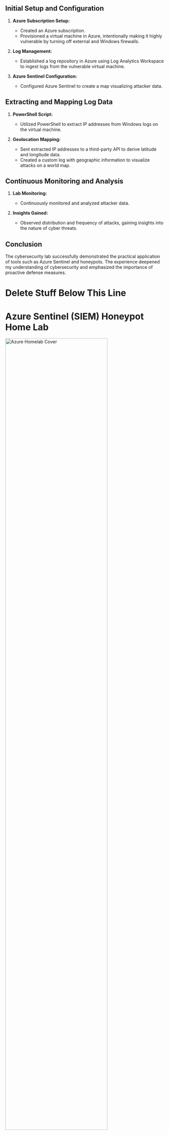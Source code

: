 
<br />
<br />


## Initial Setup and Configuration

1. **Azure Subscription Setup:**
   - Created an Azure subscription.
   - Provisioned a virtual machine in Azure, intentionally making it highly vulnerable by turning off external and Windows firewalls.

2. **Log Management:**
   - Established a log repository in Azure using Log Analytics Workspace to ingest logs from the vulnerable virtual machine.

3. **Azure Sentinel Configuration:**
   - Configured Azure Sentinel to create a map visualizing attacker data.

## Extracting and Mapping Log Data

1. **PowerShell Script:**
   - Utilized PowerShell to extract IP addresses from Windows logs on the virtual machine.

2. **Geolocation Mapping:**
   - Sent extracted IP addresses to a third-party API to derive latitude and longitude data.
   - Created a custom log with geographic information to visualize attacks on a world map.

## Continuous Monitoring and Analysis

1. **Lab Monitoring:**
   - Continuously monitored and analyzed attacker data.

2. **Insights Gained:**
   - Observed distribution and frequency of attacks, gaining insights into the nature of cyber threats.

## Conclusion

The cybersecurity lab successfully demonstrated the practical application of tools such as Azure Sentinel and honeypots. The experience deepened my understanding of cybersecurity and emphasized the importance of proactive defense measures.



# Delete Stuff Below This Line




<h1>Azure Sentinel (SIEM) Honeypot Home Lab</h1>

<img src="https://i.imgur.com/uQMrbdI.png" height="80%" width="80%" alt="Azure Homelab Cover"/>

<h2>Description</h2>
Welcome to the Azure Sentinel Honeypot Homelab walkthrough! In this guide, we will explore how to set up and utilize a powerful and educational Homelab using Microsoft Azure Sentinel. Honeypots are decoy systems designed to attract and monitor malicious activity, providing valuable insights into potential threats and attackers' tactics. A SIEM (Security Information and Event Management) is a comprehensive security solution that helps organizations collect, analyze, and respond to security events in real-time. With Azure Sentinel, Microsoft's cloud-native SIEM (Security Information and Event Management) solution, we can gain a comprehensive view of security events and automate threat detection and response. Unleash the power of our homelab where cybersecurity meets innovation! Track and log attacks from around the globe and witness our mesmerizing attack map take shape. Discover the thrilling world of cyber warfare with us!
<br/>

<h2>Learning Objectives </h2>

- Setting up and rolling out various Azure components including Virtual Machines (VMs), Log Analytics Workspaces, and Azure Sentinel 
- Competence and experience with Microsoft Azure Sentinel, a SIEM (Security Information and Event Management) Log Management Tool
- Third-party API Calls
- Using KQL to query logs
- Learn how to read the Security Event Logs in Windows
- Utilize Workbooks (World Map) to make an interactive map showing attack statistics



<h2>Technologies + Requirements </h2>

- Microsoft Azure + Account 
- Azure Services: Sentinel, Log Analytics Workspace, Workbooks, Network Security Groups
- Powershell
- Remote Desktop Protocol (RDP)
- Third-party API: <a href="https://ipgeolocation.io/"> ipgeolocation.io </a>
- Customized <a href="https://github.com/joshmadakor1/Sentinel-Lab/blob/main/Custom_Security_Log_Exporter.ps1"> Powershell Script </a> authored by Josh Madakor

<h2>Overview:</h2>
<img src="https://i.imgur.com/Ib6Deyt.png" height="100%" width="100%" alt="Azure Homelab Schematic"/>

<h2>Step 1: Create a Microsoft Azure Account: <a href="https://azure.microsoft.com/en-us/free/"> Azure </a></h2>

> Microsoft offers $200 in Azure credit for 30 days when you initially sign up

<img src="https://i.imgur.com/BzmjVa4.png" height="100%" width="100%" alt="Azure Sign Up"/>

<h2>Step 2: Setup our honey pot virtual machine</h2>

> Vulnerable Windows VM

<img src="https://i.imgur.com/nUDrnbz.png" height="100%" width="100%" alt="Honeypot VM"/>

<h3>Basics</h3>

- After signing up, click "Go to the Azure Portal" , or visit `portal.azure.com`
- In the search bar type "`virtual machines`"
- Under Create tab click on Azure virtual machine

<h4>Project Details</h4>

- Create a new resource group and give it a name (honeypot-lab)

> A resource group is a container that helps organize and manage related cloud resources.

<h4>Instance Details</h4>

- Give your virtual machine a name (honeypot-vm)
- Choose a recommended region: ((US) West 3)
- Availability options: No infrastructure redundancy required
- Security type: Standard
- Image: Windows 10 Pro, version 22H2 - x64 Gen2
- VM Architecture: x64
- Size: Default is fine (Standard_D2s_v3 – 2vcpus, 8 GiB memory)

<h4>Administrator account</h4>

- Set up a username and password for the virtual machine.

> IMPORTANT: these identification details will be used to log into the virtual machine. (Make sure to keep them in mind) 

<h4>Inbount port rules</h4>

- Public inbound ports -> Allow selected ports: RDP (3389)

<h4>Licensing</h4>

- Confirm Licensing
- Select <b>Next : Disks ></b>

<img src="https://i.imgur.com/EvvnrNQ.png" height="80%" width="80%" alt="Honeypot VM Config"/>

<h3>Disks</h3>

- Leave everything as is
- Select <b>Next : Networking > </b>

<h3>Networking</h3>

<b>Network interface</b>
- NIC network security group: Advanced -> Create new

> A Network Security Group (NSG) in Azure is a virtual firewall that filters and controls network traffic to protect Azure resources.

- By clicking the three dots, delete Inbound rules (1000: default-allow-rdp)
- Add an inbound rule
- Destination port ranges: * (wildcard for anything)
- Protocol: Any
- Action: Allow
- Priority: 100 (low)
- Name: Anything (allow-any-inbound)
- Select <b>Review + Create</b>

<img src="https://i.imgur.com/jMlr4UE.png" height="100%" width="100%" alt="Network Security Group"/>

> The VM will be simple to detect if the firewall is set up to accept traffic from anywhere.

<h2>Step 3 : Provisioning a Log Analytics Workspace</h2>

- Search for "Log analytics workspaces"
- Select <b>Create Log Analytics workspace</b>
- Place it in the identical resource group as the VM (honeypot-lab) 
- Give it the name you choose (honeypot-law) 
- Add to the same region (West US 3)
- Select <b>Review + Create</b>

<img src="https://i.imgur.com/N3fwTkR.png" height="70%" width="70%" alt="Log Analytics workspace"/>

> Custom logs with geographic information to map the locations of attackers will be absorbed into Log Analytics workspaces together with the Windows Event Viewer logs.

<h2>Step 4 : Setup Microsoft Defender for Cloud</h2>

- Search for "Microsoft Defender for Cloud"
- Under <b>Management</b> click on "Environment settings" -> Subscription Name -> Log Analytics Workspace Name (honeypot-law)

<img src="https://i.imgur.com/yXxSvyR.png" height="100%" width="100%" alt="Microsoft Defender"/>

<b>Settings | Defender plans</b>

- Foundational CSPM (Cloud Security Posture Management): ON
- Servers: ON
- SQL servers on machines: OFF
- Click <b>Save</b>

<img src="https://i.imgur.com/ony2xay.png" height="100%" width="100%" alt="Microsoft Defender 2"/>

<b>Settings | Data collection</b>

- Select "All Events"
- Click <b>Save</b>

<h2>Step 5 : Link Virtual Machine to the Log Analytics Workspace</h2>

- Look for "Log Analytics workspaces"
- Select workspace name (honeypot-law) -> "Virtual machines" -> virtual machine name (honeypot-vm)
- Hit <b>Connect</b>

<img src="https://i.imgur.com/I0xy678.png" height="100%" width="100%" alt="Link LAW to VM"/>

<h2>Step 6 : Setup Microsoft Sentinel</h2>

- Look for "Microsoft Sentinel"
- Hit <b>Create Microsoft Sentinel</b>
- Choose Log Analytics Workspace name (honeypot-law)
- Hit <b>Add</b>

<img src="https://i.imgur.com/t6jbVLT.png" height="100%" width="100%" alt="Microsoft Sentinel"/>

<h2>Step 7 : Turn OFF the Virtual Machine's firewall</h2>

> Testing Firewall - first we can test the firewall by pinging the VM's IP address. The purpose of this is to check if the target device with that specific IP address is reachable and responsive on the network. <b>"PING"</b> is a basic network troubleshooting tool used to test connectivity between your device and the target device.

<h4>For Windows:</h4>
<ol>
<li>Open the Command Prompt: Press the Windows key, type "cmd," and press Enter to open the Command Prompt</li>
<li>Type the Ping Command: In the Command Prompt window, type the following command and press Enter:</li>
</ol>
   
```ping (ip-adress)```

3. Replace <IP-address> with the actual IP address you want to ping. For example:

```ping 20.163.108.170```

<h4>For macOS and Linux</h4>
<ol>
<li>Open the Terminal: On macOS, you can find the Terminal in Applications > Utilities. On Linux, press Ctrl + Alt + T to open the Terminal.</li>
<li>Type the Ping Command: In the Terminal window, type the following command and press Enter:</li>
</ol>
   
```ping (ip-adress)```

3. Replace <IP-address> with the actual IP address you want to ping. For example:

```ping 20.163.108.170```

<h4>Both :</h4>

- Observe the Results: the ping command will start sending packets to the specified IP address, and you'll see the results with round-trip times and other statistics. To stop the ping process on both Windows and macOS/Linux, you can press Ctrl + C or Ctrl + Z
  
<img src="https://i.imgur.com/myGs1oV.png" height="100%" width="100%" alt="Microsoft Sentinel"/>

> As you can see above our firewall is set up to block out incoming ping requests. Next we will continue to disable the firewall...

- Locate the honeypot VM (honeypot-vm) under Virtual Machines.
- Copy the IP address from the VM 
- Using the credentials from step 2, access the virtual machine through Remote Desktop Protocol (RDP). <b>Note</b>: if your on a Mac you can download the "Microsoft Remote Desktop" application or use another VM host for Microsoft that supports the protocol.
- Accept Certificate warning
- Select NO for all <b>Choose privacy settings for your device</b>
- Hit Start and search for "wf.msc" (Windows Defender Firewall)
- Click "Windows Defender Firewall Properties"
- Turn Firewall State OFF for <b>Domain Profile | Private Profile | and Public Profile</b>
- Click Apply and Ok
- To check if VM is reachable, ping it using the command line of the host ```ping -t (ip-adress)```
<img src="https://i.imgur.com/D4uFicX.png" height="100%" width="100%" alt="FIREWALL-OFF"/>
<img src="https://i.imgur.com/GfIzOfe.png" height="100%" width="100%" alt="pingsuccessful"/>

>Ping successful :)

<h2>Step 8 : Automating the Security Log Exporter</h2>

- In your VM launch Powershell ISE
- Configure Edge browser without logging in
- Copy <a href="https://github.com/joshmadakor1/Sentinel-Lab/blob/main/Custom_Security_Log_Exporter.ps1"> Powershell Script</a> and insert into Virtual Machine's Powershell (authored by Josh Madakor)
- Choose <b>New Script</b> in Powershell ISE and paste script
- Give it a name and save it to the desktop (log_exporter)

<img src="https://i.imgur.com/OCzbNAs.png" height="100%" width="100%" alt="psscript"/>

- Create a profile with <a href="https://ipgeolocation.io/"> ipgeolocation.io</a>

> 1000 API calls per day are free with this account. A monthly cap of 150,000 API calls is available for 15 dollars.

- Once logged in, copy the API key and paste it into line 2 of the script. ```$API_KEY = "<API key>"```
- Click <b>Save</b>
- To generate log data continually, run the PowerShell ISE script (green play button) in the virtual machine

<img src="https://i.imgur.com/7egoHi1.png" height="100%" width="100%" alt="ip-geo"/>

> Data will be exported from Windows Event Viewer and imported into the IP Geolocation service by the script. The latitude and longitude will then be extracted, and a new log file called failed_rdp.log will be created in the location specified below: C:\ProgramData\failed_rdp.log

<h2>Step 9 : Log Analytics Workspace: Make a Custom Log</h2>

- To add the extra information from the IP Geolocation service to Azure Sentinel, create a custom log
- Search "Run" in VM and type "C:\ProgramData"
- Open file named "failed_rdp" hit <b>CTRL + A</b> to select all and <b>CTRL + C</b> to copy selection
- On the host PC, open notepad and paste the information
- Save to desktop as "failed_rdp.log" <b>Note:</b> make sure it's saved as a (.txt) text file. I had issues with formatting when saving in (.rtf) rich text format. 
- In Azure go to Log Analytics Workspaces -> Log Analytics workspace name (honeypot-law) -> Custom logs -> <b>Add custom log</b>

<h4>Sample</h4>

- Select Sample log saved to Desktop (failed_rdp.log) and click <b>Next</b>

<h4>Record delimiter</h4>

- Look over sample logs -> Click <b>Next</b>

<h4>Collection paths</h4>

- Type: Windows 
- Path: "C:\ProgramData\failed_rdp.log

<h4>Details</h4>

- Name and describe the custom log (FAILED_RDP_WITH_GEO) before pressing the <b>Next</b> button
- Click <b>Create</b>

<img src="https://i.imgur.com/4LSqrhI.png" height="100%" width="100%" alt="customlog"/>

<h2>Step 10 : Query + Extract Fields from Custom Log</h2>

- Navigate to the newly established workspace (honeypot-law) in Log Analytics Workspaces -> Logs
- We then can run a query and extract the different data filtering by different fields such as latitude, longitude, destinationhost, etc.

> As of March 31st, 2023, Microsoft has disabled the creation of new custom fields and has migrated to KQL. You can learn more about it <a href="https://learn.microsoft.com/en-us/azure/azure-monitor/logs/custom-fields-migrate"> here</a>

- Copy/Paste the following query into the query window and Run Query

```kql
FAILED_RDP_WITH_GEO_CL 
| extend username = extract(@"username:([^,]+)", 1, RawData),
         timestamp = extract(@"timestamp:([^,]+)", 1, RawData),
         latitude = extract(@"latitude:([^,]+)", 1, RawData),
         longitude = extract(@"longitude:([^,]+)", 1, RawData),
         sourcehost = extract(@"sourcehost:([^,]+)", 1, RawData),
         state = extract(@"state:([^,]+)", 1, RawData),
         label = extract(@"label:([^,]+)", 1, RawData),
         destination = extract(@"destinationhost:([^,]+)", 1, RawData),
         country = extract(@"country:([^,]+)", 1, RawData)
| where destination != "samplehost"
| where sourcehost != ""
| summarize event_count=count() by timestamp, label, country, state, sourcehost, username, destination, longitude, latitude
```

> Kusto Query Language (KQL) is used to query and extract logs from data stored in Azure Log Analytics or Azure Data Explorer. KQL is a powerful and expressive query language that allows you to perform advanced data analysis, filtering, aggregation, and visualization. With some practice composing questions and simple instructions, the language is meant to be simple to read and use.

<img src="https://i.imgur.com/QJlAIN9.png" height="100%" width="100%" alt="querynextract"/>

<h2>Step 11 : Create World Attack Map in Microsoft Sentinel</h2>

- Access Microsoft Sentinel to view the Overview page and available events
- Click on <b>Workbooks</b> and <b>Add workbook</b> then click <b>Edit</b>
- Delete default widgets (three dots -> remove)
- Click <b>Add</b>-><b>Add query</b>
- You can Copy/Paste the previous query or this one into the query window and <b>Run Query</b>

```kql
Failed_RDP_Geolocation_CL
| parse RawData with * "latitude:" Latitude ",longitude:" Longitude ",destinationhost:" DestinationHost ",username:" Username ",sourcehost:" Sourcehost ",state:" State ", country:" Country ",label:" Label ",timestamp:" Timestamp
| where DestinationHost != "samplehost"
| where Sourcehost != ""
| summarize event_count=count() by Sourcehost, Latitude, Longitude, Country, Label, DestinationHost
```
- When results appear, select <b>Map</b> from the <b>Visualization</b> drop-down box.
- Choose <b>Map Settings</b> to make additional adjustments

<h4>Layout Settings</h4>

- <b>Location info using:</b> Latitude/Longitude
- <b>Latitude:</b> latitude
- <b>Longitude:</b> longitude
- <b>Size by:</b> event_count

<h4>Color Settings</h4>  

- <b>Coloring Type:</b> Heatmap
- <b>Color by:</b> event_count
- <b>Aggregation for color:</b> Sum of Values
- <b>Color palette:</b> Green to Red

<h4>Metric Settings</h4>  

- <b>Metric Label:</b> label
- <b>Metric Value:</b> event_count
- Click <b>Apply</b> button and <b>Save and Close</b>
- Save as "Failed RDP International Map" in the same region and under the resource group (honeypot-lab)
- Keep refreshing the map to show more inbound failed RDP attacks

> Note: Only unsuccessful RDP attempts will be shown on the map, not any additional attacks the VM might be facing.

<img src="https://i.imgur.com/sBQPjVy.png" height="100%" width="100%" alt="fail_rdpmap"/>

> Event Viewer showcasing failed RDP logon efforts. Event ID: 4625

<img src="https://i.imgur.com/SlClyyI.png" height="100%" width="100%" alt="event-viewer"/>

> Data processing from a custom Powershell script using a third party API

<img src="https://i.imgur.com/5Q08fjL.png" height="100%" width="100%" alt="ps-logs"/>

<h2>Step 12 : Shut Down Resources</h2>

>CRUCIAL: DON'T SKIP !

- Look for "Resource groups" -> name of resource group
- Key in the name of the resource group (honeypot-lab) to verify removal of resources
- Select the <b>Apply force delete for selected Virtual machines and Virtual machine scale sets</b> box
- Click <b>Delete</b>

<img src="https://i.imgur.com/kTsdh5M.png" height="100%" width="100%" alt="dpvs-resources"/>

> Resources will use free credits if they are not eliminated, and costs may start to accrue.





# Microsoft Azure Sentinel Honeypot | Attack Map

Credit goes to Josh Madakor for this lab! You can find his video [here](https://www.youtube.com/watch?v=RoZeVbbZ0o0&list=PL_MvTIq1Tl-X04__sDhuQ89qo-g72DaBt&index=3).

### Learning Objectives:

- Configuration & Deployment of Microsoft Azure virtual machines, Log Analytics Workspaces, and Microsoft Sentinel
- Hands-on experience with a SIEM (Security Information and Event Management)
- Understanding Windows Security Event logs
- Using KQL to query logs
- Display attack data on a dashboard with Workbooks (Failed RDP World Map)

### Tools & Requirements:

1. Microsoft Azure
2. Remote Desktop Protocol (RDP)
3. 3rd Party API: ipgeolocation.io
4. Custom [Powershell Script](https://github.com/joshmadakor1/Sentinel-Lab/blob/main/Custom_Security_Log_Exporter.ps1) by Josh Madakor


## Step 01: Create a Microsoft Azure Subscription
1. Navigate to [Microsoft Azure](azure.microsoft.com) and create a free acount
2. Your free account will give you $200 credit for the lab!
## Step 02: Deploying a Honeypot
1. Create a Virtual Machine (VM)
![Alt text](images/createvm.png)
2. Set a user name and password. Remember these as you will need them to log
   into the Virtual Machine
![Alt text](images/vmuserpass.png)
3. Leave Disk as all defaults
4. In the networking section create a new inbound security rule to allow all
   inbound traffic,
 ![Alt text](images/NICSecurityGroup.png)
5. Create your VM

## Step 03: Log Analytics Workspace
![Alt text](images/law.png)

## Step 04: Microsoft Defender for Cloud
1. Search for "Microsoft Defender for Cloud"
2. Select "Environment Settings" and under Name select the Log Analytics
   Workspace that you named.
![Alt text](images/clouddefender.png)
3. Set both Cloud Security Posture Management and Servers to ON. Leave SQL
   servers on machines OFF
![Alt text](images/turnonclouddefender.png)
4. Don't forget to click "Save"

## Step 05: Connect the Log Analytics Workspace to the Virtual Machine
WARNING: The Log Analytics agent is on a deprecation path and won't be supported
after August 31, 2024. If you use the Log Analytics agent to ingest data to
Azure Monitor, migrate to the new Azure Monitor agent prior to that date.

1. Navigate to Log Analytics Workspace
2. Select your virtual machine to connect it to the Log Analytics
![Alt text](images/connectlawvm.png)
## Step 06: Microsoft Sentinel
1. Navigate to Microsoft Sentinel
2. Create Microsoft Sentinel
3. Select your Log Analytics Workspace name
4. Click add!
![Alt text](images/sentineladd.png)
## Step 07: Disabling the Firewall in the Windows VM
1. Log into your Windows VM via RDP
2. Once logged in type ``wf.msc`` in Start
3. Click on Windows Defender Firewall Properties and turn the firewall off for
   Domain, Private and Public Profiles.
![Alt text](images/wfmsc.png)
4. Try pinging you Virtual Machine from your host. This should work.
![Alt text](images/ping.png)
## Step 08: Scripting the Security Log Exporter
1. In the Windows VM download the [Powershell script](https://github.com/joshmadakor1/Sentinel-Lab/blob/main/Custom_Security_Log_Exporter.ps1)
2. Open the script in Powershell ISE
![Alt text](images/logexporterscript.png)
3. Save the script. I saved it as "log-exporter"
4. Navigate to https://ipgeolocation.io/ and sign up. You need to get the
   provided api key and paste it into the script.
![Alt text](images/geolocation.png)
![Alt text](images/apikey.png)
5. Run the script and navigate to ``C:\ProgramData\failed_rdp``
6. Copy the contents of ``failed_rdp``

# Step 09: Using a custom log in Log Analytics Workspace
1. This will allow us to ingest the data that we are getting from the previous script
2. Navigate to the Log Analytics Workspace
3. Create a custom log by clicking on Tables and New custom log (MMA-based)
![Alt text](images/customlogdcr.png)
4. Give a name to your custom log
5. Click "Next" for Record delimiter
6. Choose Windows for Collection paths and give it the path to the
``failed_rdp.log`` in the Windows VM which would be
``C:\ProgramData\failed_rdp.log``
7. Name your custom log such as ``FAILED_RDP_WITH_GEO``
8. Click Create
![Alt text](images/failedrdpwithgeo.png)

# Step 10: Query Your Custom Log with KQL
It may take some time for Azure to sync the VM and Log Analytics so be
   patient if you don't get results immediately. 

  
1. Use the following KQL command to see some Failed RDP attempts! ``FAILED_RDP_WITH_GEO_CL``
 ![Alt text](images/queryresults.png)
# Step 12: Mapping the Data in Microsoft Sentinel

1. Navigate to Microsoft Sentinel > Workbooks > Add workbook
2. Edit the workbook and remove the default widgets
3. Add a new query and paste the KQL query below:
 
```
FAILED_RDP_WITH_GEO_CL | extend username = extract(@"username:([^,]+)", 1, RawData),
         timestamp = extract(@"timestamp:([^,]+)", 1, RawData),
         latitude = extract(@"latitude:([^,]+)", 1, RawData),
         longitude = extract(@"longitude:([^,]+)", 1, RawData),
         sourcehost = extract(@"sourcehost:([^,]+)", 1, RawData),
         state = extract(@"state:([^,]+)", 1, RawData),
         label = extract(@"label:([^,]+)", 1, RawData),
         destination = extract(@"destinationhost:([^,]+)", 1, RawData),
         country = extract(@"country:([^,]+)", 1, RawData)
| where destination != "samplehost"
| where sourcehost != ""
| summarize event_count=count() by latitude, longitude, sourcehost, label, destination, country 
```
4. Run the Query!
5. You can continue refreshing the map to display more failed RDP attacks. Here the honey pot has was ran over night.
![Alt text](images/map.png)

## Wrapping up

I hope you have enjoyed going through the lab, as much as I did! Don't forget to
deprovision your Azure services when you have decided to stop gathering failed
RDP attacks so you don't get charged!







